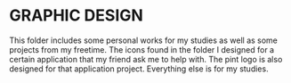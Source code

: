 # GRAPHIC DESIGN

This folder includes some personal works for my studies as well as some projects from my freetime. The icons found in the folder I designed for a certain application that my friend ask me to help with. The pint logo is also designed for that application project. Everything else is for my studies.
